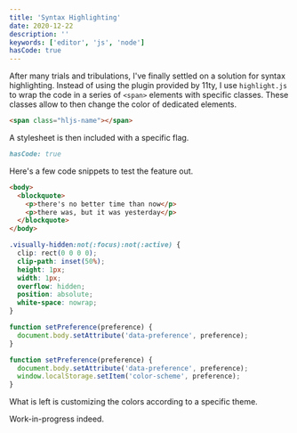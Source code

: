 ```yaml
---
title: 'Syntax Highlighting'
date: 2020-12-22
description: ''
keywords: ['editor', 'js', 'node']
hasCode: true
---
```


After many trials and tribulations, I've finally settled on a solution for syntax highlighting. Instead of using the plugin provided by 11ty, I use `highlight.js` to wrap the code in a series of `<span>` elements with specific classes. These classes allow to then change the color of dedicated elements.

```html
<span class="hljs-name"></span>
```

A stylesheet is then included with a specific flag.

```md
hasCode: true
```

Here's a few code snippets to test the feature out.

```html
<body>
  <blockquote>
    <p>there's no better time than now</p>
    <p>there was, but it was yesterday</p>
  </blockquote>
</body>
```

```css
.visually-hidden:not(:focus):not(:active) {
  clip: rect(0 0 0 0);
  clip-path: inset(50%);
  height: 1px;
  width: 1px;
  overflow: hidden;
  position: absolute;
  white-space: nowrap;
}
```

```js
function setPreference(preference) {
  document.body.setAttribute('data-preference', preference);
}
```

```js
function setPreference(preference) {
  document.body.setAttribute('data-preference', preference);
  window.localStorage.setItem('color-scheme', preference);
}
```

What is left is customizing the colors according to a specific theme.

Work-in-progress indeed.

